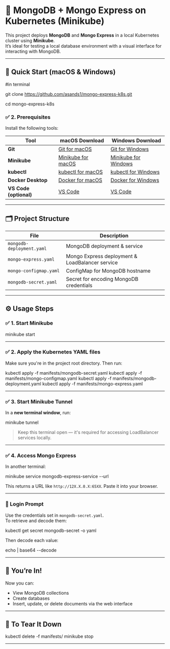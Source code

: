 # 🐳 MongoDB + Mongo Express on Kubernetes (Minikube)

This project deploys **MongoDB** and **Mongo Express** in a local Kubernetes cluster using **Minikube**.  
It’s ideal for testing a local database environment with a visual interface for interacting with MongoDB.

---

## 🚀 Quick Start (macOS & Windows)

#in terminal

git clone https://github.com/asands1/mongo-express-k8s.git

cd mongo-express-k8s


### ✅ 2. Prerequisites

Install the following tools:

| Tool             | macOS Download                                                                 | Windows Download                                                                  |
|------------------|----------------------------------------------------------------------------------|-----------------------------------------------------------------------------------|
| **Git**          | [Git for macOS](https://git-scm.com/download/mac)                               | [Git for Windows](https://git-scm.com/download/win)                               |
| **Minikube**     | [Minikube for macOS](https://minikube.sigs.k8s.io/docs/start/#macos)            | [Minikube for Windows](https://minikube.sigs.k8s.io/docs/start/#windows)         |
| **kubectl**      | [kubectl for macOS](https://kubernetes.io/docs/tasks/tools/install-kubectl-macos/) | [kubectl for Windows](https://kubernetes.io/docs/tasks/tools/install-kubectl-windows/) |
| **Docker Desktop** | [Docker for macOS](https://www.docker.com/products/docker-desktop/)           | [Docker for Windows](https://www.docker.com/products/docker-desktop/)            |
| **VS Code (optional)** | [VS Code](https://code.visualstudio.com/Download)                         | [VS Code](https://code.visualstudio.com/Download)                                 |

---

## 🗂️ Project Structure

| File                      | Description                                        |
|---------------------------|----------------------------------------------------|
| `mongodb-deployment.yaml` | MongoDB deployment & service                       |
| `mongo-express.yaml`      | Mongo Express deployment & LoadBalancer service    |
| `mongo-configmap.yaml`    | ConfigMap for MongoDB hostname                     |
| `mongodb-secret.yaml`     | Secret for encoding MongoDB credentials            |

---

## ⚙️ Usage Steps

### ✅ 1. Start Minikube

minikube start


---

### ✅ 2. Apply the Kubernetes YAML files
Make sure you're in the project root directory. Then run:


kubectl apply -f manifests/mongodb-secret.yaml
kubectl apply -f manifests/mongo-configmap.yaml
kubectl apply -f manifests/mongodb-deployment.yaml
kubectl apply -f manifests/mongo-express.yaml


---

### ✅ 3. Start Minikube Tunnel
In a **new terminal window**, run:


minikube tunnel


> Keep this terminal open — it's required for accessing LoadBalancer services locally.

---

### ✅ 4. Access Mongo Express

In another terminal:


minikube service mongodb-express-service --url


This returns a URL like `http://12X.X.0.X:65XX`. Paste it into your browser.

---

### 🔐 Login Prompt

Use the credentials set in `mongodb-secret.yaml`.  
To retrieve and decode them:


kubectl get secret mongodb-secret -o yaml


Then decode each value:


echo <base64-value> | base64 --decode


---

## 🧪 You’re In!

Now you can:

- View MongoDB collections
- Create databases
- Insert, update, or delete documents via the web interface

---

## 🧼 To Tear It Down

kubectl delete -f manifests/
minikube stop


---


